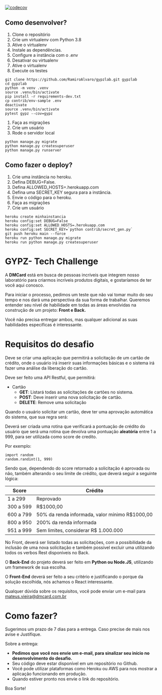[![codecov](https://codecov.io/gh/RamiroAlvaro/gypzlab/branch/main/graph/badge.svg?token=896DTNWXRD)](https://codecov.io/gh/RamiroAlvaro/gypzlab)

## Como desenvolver?

1. Clone o repositório
2. Crie um virtualenv com Python 3.8
3. Ative o virtualenv
4. Instale as dependências.
5. Configure a instância com o .env
6. Desativar ou virtualenv
7. Ative o virtualenv
8. Execute os testes

```console
git clone https://github.com/RamiroAlvaro/gypzlab.git gypzlab
cd gypzlab
python -m venv .venv
source .venv/bin/activate
pip install -r requirements-dev.txt
cp contrib/env-sample .env
deactivate
source .venv/bin/activate
pytest gypz --cov=gypz
```

1. Faça as migrações
2. Crie um usuário
3. Rode o servidor local

```console
python manage.py migrate
python manage.py createsuperuser
python manage.py runserver
```

## Como fazer o deploy?

1. Crie uma instância no heroku.
2. Defina DEBUG=False.
3. Defina ALLOWED_HOSTS=.herokuapp.com
4. Defina uma SECRET_KEY segura para a instância.
5. Envie o código para o heroku.
6. Faça as migrações
7. Crie um usuário

```console
heroku create minhainstancia
heroku config:set DEBUG=False
heroku config:set ALLOWED_HOSTS=.herokuapp.com
heroku config:set SECRET_KEY=`python contrib/secret_gen.py`
git push heroku main --force
heroku run python manage.py migrate
heroku run python manage.py createsuperuser
```


# GYPZ- Tech Challenge

A **DMCard** está em busca de pessoas incríveis que integrem nosso laboratório para criarmos incríveis produtos digitais, e gostaríamos de ter você aqui conosco.

Para iniciar o processo, pedimos um teste que não vai tomar muito do seu tempo e nos dará uma perspectiva da sua forma de trabalhar. Queremos entender seu nível de habilidade em todas as áreas envolvidas na construção de um projeto: **Front e Back.**

Você não precisa entregar ambos, mas qualquer adicional as suas habilidades específicas é interessante.

# Requisitos do desafio

Deve se criar uma aplicação que permitirá a solicitação de um cartão de crédito, onde o usuário irá inserir suas informações básicas e o sistema irá fazer uma análise da liberação do cartão.

Deve ser feito uma API Restful, que permitirá:

- Cartão
  - **GET**: Listará todas as solicitações de cartões no sistema.
  - **POST**: Deve inserir uma nova solicitação de cartão.
  - **DELETE**: Remove uma solicitação 

Quando o usuário solicitar um cartão, deve ter uma aprovação automática do sistema, que sua regra será:

Deverá ser criada uma rotina que verificará a pontuação de crédito do usuário que será uma rotina que devolva uma pontuação **aleatória** entre 1 a 999, para ser utilizada como score de credito.

Por exemplo:

```
import random
random.randint(1, 999)
```

Sendo que, dependendo do score retornado a solicitação é aprovada ou não, também alterando o seu limite de crédito, que deverá seguir a seguinte lógica:

| Score     | Crédito                                        |
| --------- | ---------------------------------------------- |
| 1 a 299   | Reprovado                                      |
| 300 a 599 | R$1000,00                                      |
| 600 a 799 | 50% da renda informada, valor mínimo R$1000,00 |
| 800 a 950 | 200% da renda informada                        |
| 951 a 999 | Sem limites, considerar R$ 1.000.000           |

No Front, deverá ser listado todas as solicitações, com a possibilidade da inclusão de uma nova solicitação e também possível excluir uma utilizando todos os verbos Rest disponíveis no Back.

O **Back-End** do projeto deverá ser feito em **Python ou Node.JS**, utilizando um framework de sua escolha.

O **Front-End** deverá ser feito a seu critério e justificando o porque da solução escolhida, nós achamos o React interessante.



Qualquer dúvida sobre os requisitos, você pode enviar um e-mail para mateus.vieira@dmcard.com.br



# Como fazer?

Sugerimos um prazo de 7 dias para a entrega. Caso precise de mais nos avise e Justifique.

Sobre a entrega:

- **Pedimos que você nos envie um e-mail, para sinalizar seu início no desenvolvimento do desafio.**
- Seu código deve estar disponível em um repositório no Github.
- Você pode utilizar plataformas como Heroku ou AWS para nos mostrar a aplicação funcionando em produção.
- Quando estiver pronto nos envie o link do repositório.

Boa Sorte!